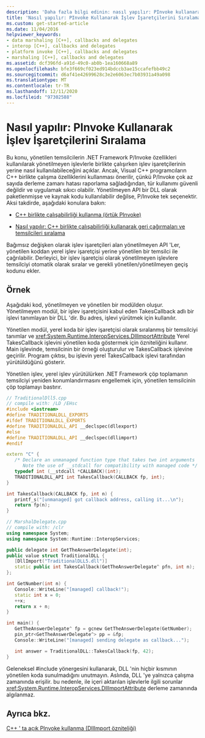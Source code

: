 ```yaml
---
description: 'Daha fazla bilgi edinin: nasıl yapılır: PInvoke kullanarak Işlev Işaretçilerini sıralama'
title: 'Nasıl yapılır: PInvoke Kullanarak İşlev İşaretçilerini Sıralama'
ms.custom: get-started-article
ms.date: 11/04/2016
helpviewer_keywords:
- data marshaling [C++], callbacks and delegates
- interop [C++], callbacks and delegates
- platform invoke [C++], callbacks and delegates
- marshaling [C++], callbacks and delegates
ms.assetid: dcf396fd-a91d-49c0-ab0b-1ea160668a89
ms.openlocfilehash: bfe3f669cf023ed914bdccb3ae15ccafefbb49c2
ms.sourcegitcommit: d6af41e42699628c3e2e6063ec7b03931a49a098
ms.translationtype: MT
ms.contentlocale: tr-TR
ms.lasthandoff: 12/11/2020
ms.locfileid: "97302588"
---
```

# <a name="how-to-marshal-function-pointers-using-pinvoke"></a>Nasıl yapılır: PInvoke Kullanarak İşlev İşaretçilerini Sıralama

Bu konu, yönetilen temsilcilerin .NET Framework P/Invoke özellikleri kullanılarak yönetilmeyen işlevlerle birlikte çalışırken işlev işaretçilerinin yerine nasıl kullanılabileceğini açıklar. Ancak, Visual C++ programcıların C++ birlikte çalışma özelliklerini kullanması önerilir, çünkü P/Invoke çok az sayıda derleme zamanı hatası raporlama sağladığından, tür kullanımı güvenli değildir ve uygulamak sıkıcı olabilir. Yönetilmeyen API bir DLL olarak paketlenmişse ve kaynak kodu kullanılabilir değilse, P/Invoke tek seçenektir. Aksi takdirde, aşağıdaki konulara bakın:

- [C++ birlikte çalışabilirliği kullanma (örtük PInvoke)](../dotnet/using-cpp-interop-implicit-pinvoke.md)

- [Nasıl yapılır: C++ birlikte çalışabilirliği kullanarak geri çağırmaları ve temsilcileri sıralama](../dotnet/how-to-marshal-callbacks-and-delegates-by-using-cpp-interop.md)

Bağımsız değişken olarak işlev işaretçileri alan yönetilmeyen API 'Ler, yönetilen koddan yerel işlev işaretçisi yerine yönetilen bir temsilci ile çağrılabilir. Derleyici, bir işlev işaretçisi olarak yönetilmeyen işlevlere temsilciyi otomatik olarak sıralar ve gerekli yönetilen/yönetilmeyen geçiş kodunu ekler.

## <a name="example"></a>Örnek

Aşağıdaki kod, yönetilmeyen ve yönetilen bir modülden oluşur. Yönetilmeyen modül, bir işlev işaretçisini kabul eden TakesCallback adlı bir işlevi tanımlayan bir DLL 'dir. Bu adres, işlevi yürütmek için kullanılır.

Yönetilen modül, yerel koda bir işlev işaretçisi olarak sıralanmış bir temsilciyi tanımlar ve <xref:System.Runtime.InteropServices.DllImportAttribute> Yerel TakesCallback işlevini yönetilen koda göstermek için özniteliğini kullanır. Main işlevinde, temsilcinin bir örneği oluşturulur ve TakesCallback işlevine geçirilir. Program çıktısı, bu işlevin yerel TakesCallback işlevi tarafından yürütüldüğünü gösterir.

Yönetilen işlev, yerel işlev yürütülürken .NET Framework çöp toplamanın temsilciyi yeniden konumlandırmasını engellemek için, yönetilen temsilcinin çöp toplamayı bastırır.

```cpp
// TraditionalDll5.cpp
// compile with: /LD /EHsc
#include <iostream>
#define TRADITIONALDLL_EXPORTS
#ifdef TRADITIONALDLL_EXPORTS
#define TRADITIONALDLL_API __declspec(dllexport)
#else
#define TRADITIONALDLL_API __declspec(dllimport)
#endif

extern "C" {
   /* Declare an unmanaged function type that takes two int arguments
      Note the use of __stdcall for compatibility with managed code */
   typedef int (__stdcall *CALLBACK)(int);
   TRADITIONALDLL_API int TakesCallback(CALLBACK fp, int);
}

int TakesCallback(CALLBACK fp, int n) {
   printf_s("[unmanaged] got callback address, calling it...\n");
   return fp(n);
}
```

```cpp
// MarshalDelegate.cpp
// compile with: /clr
using namespace System;
using namespace System::Runtime::InteropServices;

public delegate int GetTheAnswerDelegate(int);
public value struct TraditionalDLL {
   [DllImport("TraditionalDLL5.dll")]
   static public int TakesCallback(GetTheAnswerDelegate^ pfn, int n);
};

int GetNumber(int n) {
   Console::WriteLine("[managed] callback!");
   static int x = 0;
   ++x;
   return x + n;
}

int main() {
   GetTheAnswerDelegate^ fp = gcnew GetTheAnswerDelegate(GetNumber);
   pin_ptr<GetTheAnswerDelegate^> pp = &fp;
   Console::WriteLine("[managed] sending delegate as callback...");

   int answer = TraditionalDLL::TakesCallback(fp, 42);
}
```

Geleneksel #include yönergesini kullanarak, DLL 'nin hiçbir kısmının yönetilen koda sunulmadığını unutmayın. Aslında, DLL 'ye yalnızca çalışma zamanında erişilir. bu nedenle, ile içeri aktarılan işlevlerle ilgili sorunlar <xref:System.Runtime.InteropServices.DllImportAttribute> derleme zamanında algılanmaz.

## <a name="see-also"></a>Ayrıca bkz.

[C++ ' ta açık PInvoke kullanma (DllImport özniteliği)](../dotnet/using-explicit-pinvoke-in-cpp-dllimport-attribute.md)
